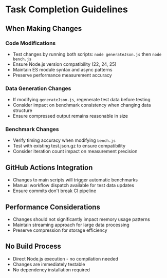 # Task Completion Guidelines

## When Making Changes

### Code Modifications
- Test changes by running both scripts: `node generateJson.js` then `node bench.js`
- Ensure Node.js version compatibility (22, 24, 25)
- Maintain ES module syntax and async patterns
- Preserve performance measurement accuracy

### Data Generation Changes
- If modifying `generateJson.js`, regenerate test data before testing
- Consider impact on benchmark consistency when changing data structure
- Ensure compressed output remains reasonable in size

### Benchmark Changes  
- Verify timing accuracy when modifying `bench.js`
- Test with existing test.json.gz to ensure compatibility
- Consider iteration count impact on measurement precision

## GitHub Actions Integration
- Changes to main scripts will trigger automatic benchmarks
- Manual workflow dispatch available for test data updates
- Ensure commits don't break CI pipeline

## Performance Considerations
- Changes should not significantly impact memory usage patterns
- Maintain streaming approach for large data processing
- Preserve compression for storage efficiency

## No Build Process
- Direct Node.js execution - no compilation needed
- Changes are immediately testable
- No dependency installation required